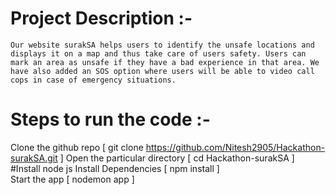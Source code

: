 
 # Project Description :- 
    Our website surakSA helps users to identify the unsafe locations and displays it on a map and thus take care of users safety. Users can mark an area as unsafe if they have a bad experience in that area. We have also added an SOS option where users will be able to video call cops in case of emergency situations.

# Steps to run the code :-

Clone the github repo [ git clone https://github.com/Nitesh2905/Hackathon-surakSA.git ]
Open the particular directory [ cd Hackathon-surakSA ]
#Install node js
Install Dependencies  [ npm install ]  
Start the app [ nodemon app ]
